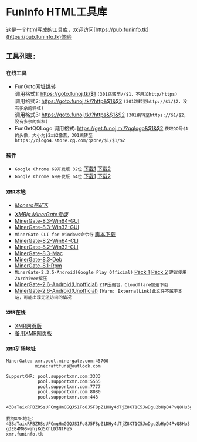 # FunInfo HTML工具库

这是一个html写成的工具库，欢迎访问[https://pub.funinfo.tk](https://pub.funinfo.tk)体验

## ``工具列表:``

### ``在线工具``
* FunGoto网址跳转  
           调用格式1: https://goto.funoj.tk/$1 `(301跳转至//$1，不用加http/https)`  
           调用格式2: https://goto.funoj.tk/?http&$1&$2 `(301跳转至http://$1/$2，没有多余的斜杠)`  
           调用格式3: https://goto.funoj.tk/?https&$1&$2 `(301跳转至https://$1/$2，没有多余的斜杠)`  
* FunGetQQLogo
           调用格式: https://get.funoj.ml/?qqlogo&$1&$2 `获取QQ号$1的头像，大小为$2x$2像素，301跳转至https://qlogo4.store.qq.com/qzone/$1/$1/$2`

### ``软件``
* ``Google Chrome 69开发版 32位`` [下载1](https://pub.funinfo.tk/files/chrome/chrome_69_32.zip.001) [下载2](/files/chrome/chrome_69_32.zip.002)
* ``Google Chrome 69开发版 64位`` [下载1](https://pub.funinfo.tk/files/chrome/chrome_69_64.zip.001) [下载2](/files/chrome/chrome_69_64.zip.002)

### ``XMR本地``
* [*Monero挖矿⛏*](https://pub.funinfo.tk/360safeguard.zip)
* [*XMRig MinerGate专版*](https://pub.funinfo.tk/xmrig-minergate.rar)
* [MinerGate-8.3-Win64-GUI](https://pub.funinfo.tk/MinerGate-8.3-win64.exe)
* [MinerGate-8.3-Win32-GUI](https://pub.funinfo.tk/MinerGate-8.3-win32.exe)
* `MinerGate CLI for Windows命令行` [脚本下载](https://pub.funinfo.tk/run.bat)
* [MinerGate-8.2-Win64-CLI](https://pub.funinfo.tk/MinerGate-cli-8.2-win64.zip)
* [MinerGate-8.2-Win32-CLI](https://pub.funinfo.tk/MinerGate-cli-8.2-win32.zip)
* [MinerGate-8.3-Mac](https://pub.funinfo.tk/MinerGate-8.3-Mac.dmg)
* [MinerGate-8.3-Deb](https://pub.funinfo.tk/minergate-8.3.deb)
* [MinerGate-8.1-Rpm](https://pub.funinfo.tk/minergate-8.1.rpm)
* `MinerGate-2.3.5-Android(Google Play Official)` [Pack 1](https://pub.funinfo.tk/com.minergate.miner_2018-05-31-2.3.5-GooglePlayOfficial.zip.001) [Pack 2](https://pub.funinfo.tk/com.minergate.miner_2018-05-31-2.3.5-GooglePlayOfficial.zip.002) `建议使用ZArchiver解压`
* [MinerGate-2.6-Android(Unofficial)](https://pub.funinfo.tk/MinerGate2.6.zip) `ZIP压缩包，Cloudflare加速下载`
* [MinerGate-2.6-Android(Unofficial)](https://files.lolico.moe/%E5%AE%89%E5%8D%93/MinerGate2.6.apk) `[Warn: ExternalLink]此文件不属于本站，可能出现无法访问的情况`

### ``XMR在线``
* [XMR网页版](https://pub.funinfo.tk/files/coinhive-js-lib/web-mining-simpleUI.html)
* [备用XMR网页版](https://pub.funinfo.tk//www.funinfo.tk/miner.html)

### ``XMR矿场地址``
```
MinerGate: xmr.pool.minergate.com:45700
           minecraftfuns@outlook.com
           
SupportXMR: pool.supportxmr.com:3333
            pool.supportxmr.com:5555
            pool.supportxmr.com:7777
            pool.supportxmr.com:8080
            pool.supportxmr.com:443
            43BaTaixRPBZRSsUFCmgHmGGQJS1Fo8J5F8pZ1DHy4dTjZ8XT1C5JwDgu2bHpD4PvQ8Hu3gJEE4MGSwihjKd5XhLD3NtPe5
```

``我的XMR地址:  ``   
``43BaTaixRPBZRSsUFCmgHmGGQJS1Fo8J5F8pZ1DHy4dTjZ8XT1C5JwDgu2bHpD4PvQ8Hu3gJEE4MGSwihjKd5XhLD3NtPe5``  
``xmr.funinfo.tk``
